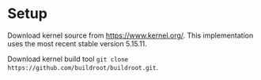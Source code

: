 # Setup

Download kernel source from https://www.kernel.org/. This implementation uses the most recent stable version 5.15.11.

Download kernel build tool `git clone https://github.com/buildroot/buildroot.git`.


